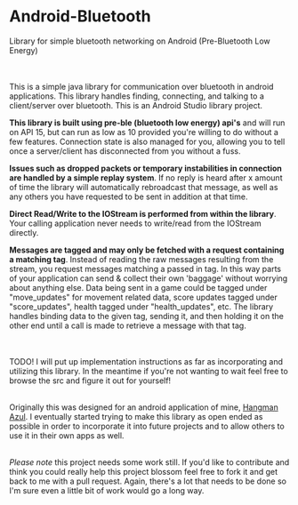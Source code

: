# Android-Bluetooth
Library for simple bluetooth networking on Android (Pre-Bluetooth Low Energy)

<br><br>This is a simple java library for communication over bluetooth in android applications. This library handles finding, connecting, and talking to a client/server over bluetooth. This is an Android Studio library project.

<b>This library is built using pre-ble (bluetooth low energy) api's</b> and will run on API 15, but can run as low as 10 provided you're willing to do without a few features. Connection state is also managed for you, allowing you to tell once a server/client has disconnected from you without a fuss. 

<b>Issues such as dropped packets or temporary instabilities in connection are handled by a simple replay system</b>. If no reply is heard after x amount of time the library will automatically rebroadcast that message, as well as any others you have requested to be sent in addition at that time.

<b>Direct Read/Write to the IOStream is performed from within the library</b>. Your calling application never needs to write/read from the IOStream directly. 

<b>Messages are tagged and may only be fetched with a request containing a matching tag</b>. Instead of reading the raw messages resulting from the stream, you request messages matching a passed in tag. In this way parts of your application can send & collect their own 'baggage' without worrying about anything else. Data being sent in a game could be tagged under "move_updates" for movement related data, score updates tagged under "score_updates", health tagged under "health_updates", etc. The library handles binding data to the given tag, sending it, and then holding it on the other end until a call is made to retrieve a message with that tag.

<br><br>
TODO! I will put up implementation instructions as far as incorporating and utilizing this library. In the meantime if you're not wanting to wait feel free to browse the src and figure it out for yourself!
<br><br>

Originally this was designed for an android application of mine, <a href="https://play.google.com/store/apps/details?id=com.uphouseworks.hangman.paid">Hangman Azul</a>. I eventually started trying to make this library as open ended as possible in order to incorporate it into future projects and to allow others to use it in their own apps as well.

<br>
<i>Please note</i> this project needs some work still. If you'd like to contribute and think you could really help this project blossom feel free to fork it and get back to me with a pull request. Again, there's a lot that needs to be done so I'm sure even a little bit of work would go a long way.
